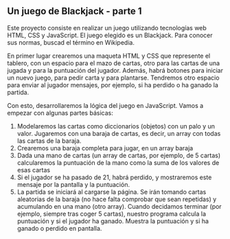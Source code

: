 ## Un juego de Blackjack - parte 1

Este proyecto consiste en realizar un juego utilizando tecnologías web HTML, CSS y JavaScript. El juego elegido es un Blackjack. Para conocer sus normas, buscad el término en Wikipedia.

En primer lugar crearemos una maqueta HTML y CSS que represente el tablero, con un espacio para el mazo de cartas, otro para las cartas de una jugada y para la puntuación del jugador. Además, habrá botones para iniciar un nuevo juego, para pedir carta y para plantarse. Tendremos otro espacio para enviar al jugador mensajes, por ejemplo, si ha perdido o ha ganado la partida.

Con esto, desarrollaremos la lógica del juego en JavaScript. Vamos a empezar con algunas partes básicas:
1. Modelaremos las cartas como diccionarios (objetos) con un palo y un valor. Jugaremos con una baraja de cartas, es decir, un array con todas las cartas de la baraja.
2. Crearemos una baraja completa para jugar, en un array baraja
3. Dada una mano de cartas (un array de cartas, por ejemplo, de 5 cartas) calcularemos la puntuación de la mano como la suma de los valores de esas cartas
4. Si el jugador se ha pasado de 21, habrá perdido, y mostraremos este mensaje por la pantalla y la puntuación.
5. La partida se iniciará al cargarse la página. Se irán tomando cartas aleatorias de la baraja (no hace falta comprobar que sean repetidas) y acumulando en una mano (otro array). Cuando decidamos terminar (por ejemplo, siempre tras coger 5 cartas), nuestro programa calcula la puntuación y si el jugador ha ganado. Muestra la puntuación y si ha ganado o perdido en pantalla.
